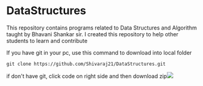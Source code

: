 # DataStructures

This repository contains programs related to Data Structures and Algorithm taught by Bhavani Shankar sir. I created this repository to help other students to learn and contribute 



If you have git in your pc, use this command to download into local folder

```
git clone https://github.com/Shivaraj21/DataStructures.git
```

if don't have git, click code on right side and then download zip![](C:\Users\lucario440\AppData\Roaming\marktext\images\2022-08-14-09-58-49-image.png)
